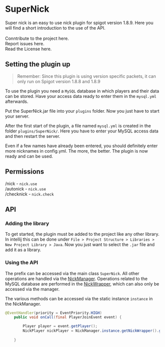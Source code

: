 # SuperNick

Super nick is an easy to use nick plugin for spigot version 1.8.9. Here you will find a short introduction to the use of the API.
<br>
<br>
Conntribute to the project here. <br>
Report issues here. <br>
Read the License here. <br>

## Setting the plugin up
> Remember: Since this plugin is using version specific packets, it can only run on Spigot version 1.8.8 and 1.8.9 

To use the plugin you need a `MySQL` database in which players and their data can be stored. Have your access data ready to enter them in the `mysql.yml` afterwards.

Put the SuperNick.jar file into your `plugins` folder. Now you just have to start your server.

After the first start of the plugin, a file named `mysql.yml` is created in the folder `plugins/SuperNick/`. Here you have to enter your MySQL access data and then restart the server.

Even if a few names have already been entered, you should definitely enter more nicknames in config.yml. The more, the better. The plugin is now ready and can be used.

## Permissions
/nick - `nick.use` <br>
/autonick - `nick.use` <br>
/checknick - `nick.check` <br>

## API
### Adding the library

To get started, the plugin must be added to the project like any other library. In intellij this can be done under
`File > Project Structure > Libraries > New Project Library > Java`.
Now you just want to select the `.jar` file and add it as a library.

### Using the API

The prefix can be accessed via the main class `SuperNick`. All other operations are handled via the [NickManager](https://github.com/chris23lngr/SuperNick/blob/main/src/main/java/de/z1up/supernick/nick/NickManager.java). Operations related to the MySQL database are performed in the [NickWrapper](https://github.com/chris23lngr/SuperNick/blob/main/src/main/java/de/z1up/supernick/nick/NickWrapper.java), which can also only be accessed via the manager.

The various methods can be accessed via the static instance `instance` in the NickManager.
<br>
```java
@EventHandler(priority = EventPriority.HIGH)
    public void onCall(final PlayerJoinEvent event) {

        Player player = event.getPlayer();
        NickPlayer nickPlayer = NickManager.instance.getNickWrapper().getNickPlayer(player.getUniqueId());
        
    }
```

